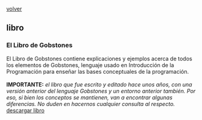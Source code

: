 [volver](index.md)<br/>
## libro

### El Libro de Gobstones
El Libro de Gobstones contiene explicaciones y ejemplos acerca de todos los elementos de Gobstones, lenguaje usado en Introducción de la Programación para enseñar las bases conceptuales de la programación.
<br/>
<br/>
**IMPORTANTE:** _el libro que fue escrito y editado hace unos años, con una versión anterior del lenguaje Gobstones y un entorno anterior también. Por eso, si bien los conceptos se mantienen, van a encontrar algunas diferencias. No duden en hacernos cualquier consulta al respecto._
<br/>
<a href="material/libro/BasesConceptualesProg.pdf" target="_blank">descargar libro</a>

